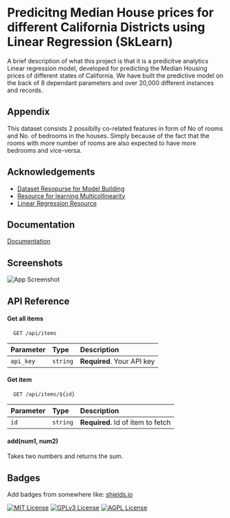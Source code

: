 
# Predicitng Median House prices for different California Districts using Linear Regression (SkLearn)

A brief description of what this project is that it is a predicitve analytics Linear regression model, developed for predicting the Median Housing prices of different states of California. We have built the predictive model on the back of 8 dependant parameters and over 20,000 different instances and records.


## Appendix

This dataset consists 2 possibilly co-related features in form of No of rooms and No. of bedrooms in the houses. Simply because of the fact that the rooms with more number of rooms are also expected to have more bedrooms and vice-versa.


## Acknowledgements

 - [Dataset Resopurse for Model Building](https://scikit-learn.org/stable/modules/generated/sklearn.datasets.fetch_california_housing.html)
 - [Resource for learning Multicollinearity](https://www.datasklr.com/ols-least-squares-regression/multicollinearity)
 - [Linear Regression Resource](https://scikit-learn.org/stable/modules/generated/sklearn.linear_model.LinearRegression.html)


## Documentation

[Documentation](https://scikit-learn.org/stable/supervised_learning.html#supervised-learning)


## Screenshots

![App Screenshot](https://www.google.com/imgres?imgurl=http%3A%2F%2Fwww.stanford.edu%2Fclass%2Fstats202%2Ffigs%2FChapter3%2F3.1.png&tbnid=lrKLIRzo4njiAM&vet=12ahUKEwiW2_uz9d-CAxXY6DgGHRyhARMQMygEegQIARB2..i&imgrefurl=https%3A%2F%2Fweb.stanford.edu%2Fclass%2Fstats202%2Fnotes%2FLinear-regression%2FSimple-linear-regression.html&docid=vDNVMkA5hygvEM&w=2404&h=1550&q=linear%20regression&ved=2ahUKEwiW2_uz9d-CAxXY6DgGHRyhARMQMygEegQIARB2)


## API Reference

#### Get all items

```http
  GET /api/items
```

| Parameter | Type     | Description                |
| :-------- | :------- | :------------------------- |
| `api_key` | `string` | **Required**. Your API key |

#### Get item

```http
  GET /api/items/${id}
```

| Parameter | Type     | Description                       |
| :-------- | :------- | :-------------------------------- |
| `id`      | `string` | **Required**. Id of item to fetch |

#### add(num1, num2)

Takes two numbers and returns the sum.


## Badges

Add badges from somewhere like: [shields.io](https://shields.io/)

[![MIT License](https://img.shields.io/badge/License-MIT-green.svg)](https://choosealicense.com/licenses/mit/)
[![GPLv3 License](https://img.shields.io/badge/License-GPL%20v3-yellow.svg)](https://opensource.org/licenses/)
[![AGPL License](https://img.shields.io/badge/license-AGPL-blue.svg)](http://www.gnu.org/licenses/agpl-3.0)

